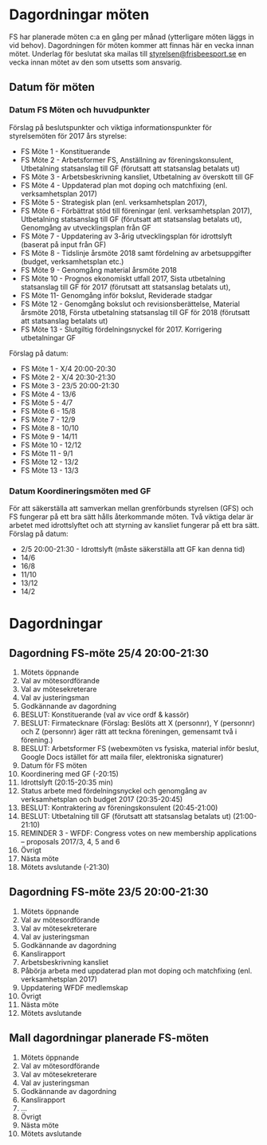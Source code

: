 # Dagordningar möten

FS har planerade möten c:a en gång per månad (ytterligare möten läggs in vid behov). Dagordningen för möten kommer att finnas här en vecka innan mötet. Underlag för beslutat ska  mailas till styrelsen@frisbeesport.se en vecka innan mötet av den som utsetts som ansvarig.

## Datum för möten

### Datum FS Möten och huvudpunkter

Förslag på beslutspunkter och viktiga informationspunkter för styrelsemöten för 2017 års styrelse:

* FS Möte 1 - Konstituerande
* FS Möte 2 - Arbetsformer FS, Anställning av föreningskonsulent, Utbetalning statsanslag till GF (förutsatt att statsanslag betalats ut)
* FS Möte 3 - Arbetsbeskrivning kansliet, Utbetalning av överskott till GF
* FS Möte 4 - Uppdaterad plan mot doping och matchfixing (enl. verksamhetsplan 2017)
* FS Möte 5 - Strategisk plan (enl. verksamhetsplan 2017), 
* FS Möte 6 - Förbättrat stöd till föreningar (enl. verksamhetsplan 2017), Utbetalning statsanslag till GF (förutsatt att statsanslag betalats ut), Genomgång av utvecklingsplan från GF
* FS Möte 7 - Uppdatering av 3-årig utvecklingsplan för idrottslyft (baserat på input från GF)
* FS Möte 8 - Tidslinje årsmöte 2018 samt fördelning av arbetsuppgifter (budget, verksamhetsplan etc.)
* FS Möte 9 - Genomgång material årsmöte 2018
* FS Möte 10 - Prognos ekonomiskt utfall 2017, Sista utbetalning statsanslag till GF för 2017 (förutsatt att statsanslag betalats ut), 
* FS Möte 11- Genomgång inför bokslut, Reviderade stadgar
* FS Möte 12 - Genomgång bokslut och revisionsberättelse, Material årsmöte 2018, Första utbetalning statsanslag till GF för 2018 (förutsatt att statsanslag betalats ut)
* FS Möte 13 - Slutgiltig fördelningsnyckel för 2017. Korrigering utbetalningar GF


Förslag på datum:
* FS Möte 1 - X/4 20:00-20:30
* FS Möte 2 - X/4 20:30-21:30
* FS Möte 3 - 23/5 20:00-21:30
* FS Möte 4 - 13/6
* FS Möte 5 - 4/7
* FS Möte 6 - 15/8
* FS Möte 7 - 12/9
* FS Möte 8 - 10/10
* FS Möte 9 - 14/11
* FS Möte 10 - 12/12
* FS Möte 11 - 9/1
* FS Möte 12 - 13/2
* FS Möte 13 - 13/3 


### Datum Koordineringsmöten med GF

För att säkerställa att samverkan mellan grenförbunds styrelsen (GFS) och FS fungerar på ett bra sätt hålls återkommande möten. Två viktiga delar är arbetet med idrottslyftet och att styrning av kansliet fungerar på ett bra sätt. Förslag på datum:

* 2/5 20:00-21:30 - Idrottslyft (måste säkerställa att GF kan denna tid)
* 14/6
* 16/8
* 11/10
* 13/12
* 14/2

# Dagordningar

## Dagordning FS-möte 25/4 20:00-21:30

1. Mötets öppnande
1. Val av mötesordförande
1. Val av mötesekreterare
1. Val av justeringsman
1. Godkännande av dagordning
1. BESLUT: Konstituerande (val av vice ordf & kassör)
1. BESLUT: Firmatecknare (Förslag: Beslöts att X (personnr), Y (personnr) och Z (personnr) äger rätt att teckna föreningen, gemensamt två i förening.)
1. BESLUT: Arbetsformer FS (webexmöten vs fysiska, material inför beslut, Google Docs istället för att maila filer, elektroniska signaturer)
1. Datum för FS möten
1. Koordinering med GF (-20:15)
1. Idrottslyft (20:15-20:35 min)
1. Status arbete med fördelningsnyckel och genomgång av verksamhetsplan och budget 2017 (20:35-20:45)
1. BESLUT: Kontraktering av föreningskonsulent (20:45-21:00)
1. BESLUT: Utbetalning till GF (förutsatt att statsanslag betalats ut) (21:00-21:10)
1. REMINDER 3 - WFDF: Congress votes on new membership applications – proposals 2017/3, 4, 5 and 6
1. Övrigt
1. Nästa möte
1. Mötets avslutande (-21:30)


## Dagordning FS-möte 23/5 20:00-21:30

1. Mötets öppnande
1. Val av mötesordförande
1. Val av mötesekreterare
1. Val av justeringsman
1. Godkännande av dagordning
1. Kanslirapport
1. Arbetsbeskrivning kansliet
1. Påbörja arbeta med uppdaterad plan mot doping och matchfixing (enl. verksamhetsplan 2017)
1. Uppdatering WFDF medlemskap
1. Övrigt
1. Nästa möte
1. Mötets avslutande


## Mall dagordningar planerade FS-möten

1. Mötets öppnande
1. Val av mötesordförande
1. Val av mötesekreterare
1. Val av justeringsman
1. Godkännande av dagordning
1. Kanslirapport
1. ...
1. Övrigt
1. Nästa möte
1. Mötets avslutande




